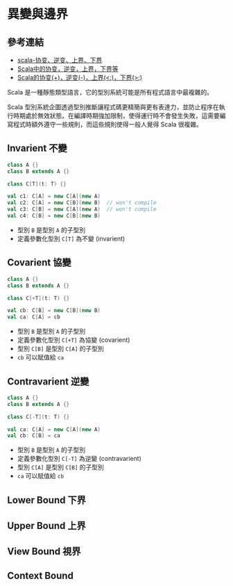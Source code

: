 # 異變與邊界

## 參考連結
- [scala-协变、逆变、上界、下界](http://www.cnblogs.com/jacksu-tencent/p/4979666.html)
- [Scala中的协变，逆变，上界，下界等](http://www.tuicool.com/articles/uYvyAbB)
- [Scala的协变(+)，逆变(-)，上界(<:)，下界(>:)](http://my.oschina.net/xinxingegeya/blog/486671)

Scala 是一種靜態類型語言，它的型別系統可能是所有程式語言中最複雜的。

Scala 型別系統企圖透過型別推斷讓程式碼更精簡與更有表達力，並防止程序在執行時期處於無效狀態。在編譯時期強加限制，使得運行時不會發生失敗，這需要編寫程式時額外遵守一些規則，而這些規則使得一般人覺得 Scala 很複雜。

## Invarient 不變
```scala
class A {}
class B extends A {}

class C[T](t: T) {}

val c1: C[A] = new C[A](new A)
val c2: C[A] = new C[B](new B)  // won't compile
val c3: C[B] = new C[A](new A)  // won't compile
val c4: C[B] = new C[B](new B)
```

- 型別 `B` 是型別 `A` 的子型別
- 定義參數化型別 `C[T]` 為不變 (invarient)

## Covarient 協變
```scala
class A {}
class B extends A {}

class C[+T](t: T) {}

val cb: C[B] = new C[B](new B)
val ca: C[A] = cb
```

- 型別 `B` 是型別 `A` 的子型別
- 定義參數化型別 `C[+T]` 為協變 (covarient)
- 型別 `C[B]` 是型別 `C[A]` 的子型別
- `cb` 可以賦值給 `ca`

## Contravarient 逆變
```scala
class A {}
class B extends A {}

class C[-T](t: T) {}

val ca: C[A] = new C[A](new A)
val cb: C[B] = ca
```

- 型別 `B` 是型別 `A` 的子型別
- 定義參數化型別 `C[-T]` 為逆變 (contravarient)
- 型別 `C[A]` 是型別 `C[B]` 的子型別
- `ca` 可以賦值給 `cb`

## Lower Bound 下界

## Upper Bound 上界

## View Bound 視界

## Context Bound 
